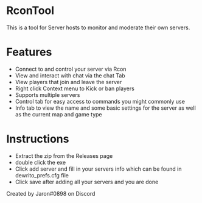 # RconTool
This is a tool for Server hosts to monitor and moderate their own servers.

# Features

- Connect to and control your server via Rcon
- View and interact with chat via the chat Tab
- View players that join and leave the server
- Right click Context menu to Kick or ban players
- Supports multiple servers
- Control tab for easy access to commands you might commonly use
- Info tab to view the name and some basic settings for the server as well as the current map and game type


# Instructions 

- Extract the zip from the Releases page
- double click the exe
- Click add server and fill in your servers info which can be found in dewrito_prefs.cfg file
- Click save after adding all your servers and you are done



Created by Jaron#0898 on Discord
